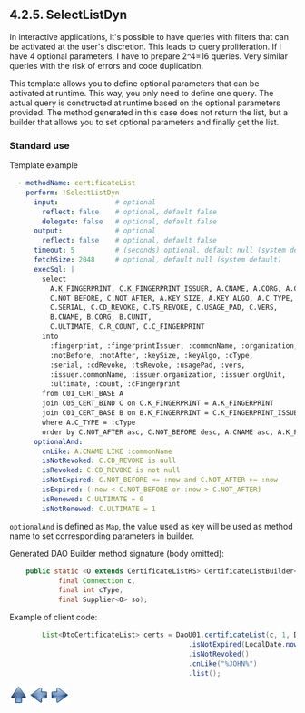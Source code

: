 ## 4.2.5. SelectListDyn


In interactive applications, it's possible to have queries with filters that can be activated at the user's discretion.
This leads to query proliferation.
If I have 4 optional parameters, I have to prepare 2^4=16 queries.
Very similar queries with the risk of errors and code duplication.

This template allows you to define optional parameters that can be activated at runtime.
This way, you only need to define one query.
The actual query is constructed at runtime based on the optional parameters provided.
The method generated in this case does not return the list, but a builder that allows you to set optional parameters
and finally get the list.

### Standard use

Template example

~~~yaml
  - methodName: certificateList
    perform: !SelectListDyn
      input:              # optional
        reflect: false    # optional, default false
        delegate: false   # optional, default false
      output:             # optional
        reflect: false    # optional, default false
      timeout: 5          # (seconds) optional, default null (system default)
      fetchSize: 2048     # optional, default null (system default)
      execSql: |
        select
          A.K_FINGERPRINT, C.K_FINGERPRINT_ISSUER, A.CNAME, A.CORG, A.CUNIT,
          C.NOT_BEFORE, C.NOT_AFTER, A.KEY_SIZE, A.KEY_ALGO, A.C_TYPE,
          C.SERIAL, C.CD_REVOKE, C.TS_REVOKE, C.USAGE_PAD, C.VERS,
          B.CNAME, B.CORG, B.CUNIT, 
          C.ULTIMATE, C.R_COUNT, C.C_FINGERPRINT
        into
          :fingerprint, :fingerprintIssuer, :commonName, :organization, :orgUnit,
          :notBefore, :notAfter, :keySize, :keyAlgo, :cType,
          :serial, :cdRevoke, :tsRevoke, :usagePad, :vers,
          :issuer.commonName, :issuer.organization, :issuer.orgUnit, 
          :ultimate, :count, :cFingerprint
        from C01_CERT_BASE A
        join C05_CERT_BIND C on C.K_FINGERPRINT = A.K_FINGERPRINT
        join C01_CERT_BASE B on B.K_FINGERPRINT = C.K_FINGERPRINT_ISSUER
        where A.C_TYPE = :cType
        order by C.NOT_AFTER asc, C.NOT_BEFORE desc, A.CNAME asc, A.K_FINGERPRINT asc , C.SERIAL
      optionalAnd:
        cnLike: A.CNAME LIKE :commonName
        isNotRevoked: C.CD_REVOKE is null
        isRevoked: C.CD_REVOKE is not null
        isNotExpired: C.NOT_BEFORE <= :now and C.NOT_AFTER >= :now
        isExpired: (:now < C.NOT_BEFORE or :now > C.NOT_AFTER)
        isRenewed: C.ULTIMATE = 0
        isNotRenewed: C.ULTIMATE = 1
~~~

`optionalAnd` is defined as `Map`,
the value used as key will be used as method name to set corresponding parameters in builder.

Generated DAO Builder method signature (body omitted):

~~~java
    public static <O extends CertificateListRS> CertificateListBuilder<O> certificateList(
            final Connection c,
            final int cType,
            final Supplier<O> so);
~~~

Example of client code:

~~~java
        List<DtoCertificateList> certs = DaoU01.certificateList(c, 1, DtoCertificateList::new)
                                            .isNotExpired(LocalDate.now())
                                            .isNotRevoked()
                                            .cnLike("%JOHN%")
                                            .list();
~~~


[![Up](go-up.png)](ConfigYaml.md) [![Next](go-previous.png)](CursorForSelect.md) [![Next](go-next.png)](insert.md)